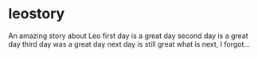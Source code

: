 # leostory
An amazing story about Leo
first day is a great day
second day is a great day
third day was a great day
next day is still great
what is next, I forgot...
